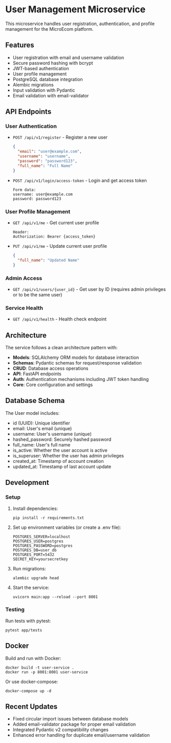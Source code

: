 # User Management Microservice

This microservice handles user registration, authentication, and profile management for the MicroEcom platform.

## Features

- User registration with email and username validation
- Secure password hashing with bcrypt
- JWT-based authentication
- User profile management
- PostgreSQL database integration
- Alembic migrations
- Input validation with Pydantic
- Email validation with email-validator

## API Endpoints

### User Authentication

- `POST /api/v1/register` - Register a new user
  ```json
  {
    "email": "user@example.com",
    "username": "username",
    "password": "password123",
    "full_name": "Full Name"
  }
  ```

- `POST /api/v1/login/access-token` - Login and get access token
  ```
  Form data:
  username: user@example.com
  password: password123
  ```

### User Profile Management

- `GET /api/v1/me` - Get current user profile
  ```
  Header:
  Authorization: Bearer {access_token}
  ```

- `PUT /api/v1/me` - Update current user profile
  ```json
  {
    "full_name": "Updated Name"
  }
  ```

### Admin Access

- `GET /api/v1/users/{user_id}` - Get user by ID (requires admin privileges or to be the same user)

### Service Health

- `GET /api/v1/health` - Health check endpoint

## Architecture

The service follows a clean architecture pattern with:

- **Models**: SQLAlchemy ORM models for database interaction
- **Schemas**: Pydantic schemas for request/response validation
- **CRUD**: Database access operations
- **API**: FastAPI endpoints
- **Auth**: Authentication mechanisms including JWT token handling
- **Core**: Core configuration and settings

## Database Schema

The User model includes:
- id (UUID): Unique identifier
- email: User's email (unique)
- username: User's username (unique)
- hashed_password: Securely hashed password
- full_name: User's full name
- is_active: Whether the user account is active
- is_superuser: Whether the user has admin privileges
- created_at: Timestamp of account creation
- updated_at: Timestamp of last account update

## Development

### Setup

1. Install dependencies:
   ```
   pip install -r requirements.txt
   ```

2. Set up environment variables (or create a .env file):
   ```
   POSTGRES_SERVER=localhost
   POSTGRES_USER=postgres
   POSTGRES_PASSWORD=postgres
   POSTGRES_DB=user_db
   POSTGRES_PORT=5432
   SECRET_KEY=yoursecretkey
   ```

3. Run migrations:
   ```
   alembic upgrade head
   ```

4. Start the service:
   ```
   uvicorn main:app --reload --port 8001
   ```

### Testing

Run tests with pytest:
```
pytest app/tests
```

## Docker

Build and run with Docker:
```
docker build -t user-service .
docker run -p 8001:8001 user-service
```

Or use docker-compose:
```
docker-compose up -d
```

## Recent Updates

- Fixed circular import issues between database models
- Added email-validator package for proper email validation
- Integrated Pydantic v2 compatibility changes
- Enhanced error handling for duplicate email/username validation 